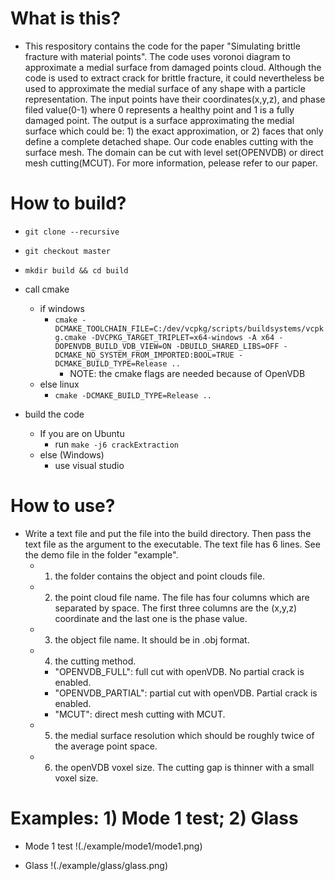 
# What is this?

* This respository contains the code for the paper "Simulating brittle fracture with material points". The code uses voronoi diagram to approximate a medial surface from damaged points cloud. Although the code is used to extract crack for brittle fracture, it could nevertheless be used to approximate the medial surface of any shape with a particle representation. The input points have their coordinates(x,y,z), and phase filed value(0-1) where 0 represents a healthy point and 1 is a fully damaged point. The output is a surface approximating the medial surface which could be: 1) the exact approximation, or 2) faces that only define a complete detached shape. Our code enables cutting with the surface mesh. The domain can be cut with level set(OPENVDB) or direct mesh cutting(MCUT). For more information, pelease refer to our paper.

# How to build?

* `git clone --recursive`
* `git checkout master`
* `mkdir build && cd build`
* call cmake
    - if windows
        * `cmake -DCMAKE_TOOLCHAIN_FILE=C:/dev/vcpkg/scripts/buildsystems/vcpkg.cmake -DVCPKG_TARGET_TRIPLET=x64-windows -A x64 -DOPENVDB_BUILD_VDB_VIEW=ON -DBUILD_SHARED_LIBS=OFF -DCMAKE_NO_SYSTEM_FROM_IMPORTED:BOOL=TRUE -DCMAKE_BUILD_TYPE=Release ..`
          - NOTE: the cmake flags are needed because of OpenVDB
    - else linux
        * `cmake -DCMAKE_BUILD_TYPE=Release ..`
    
* build the code
    - If you are on Ubuntu 
        * run `make -j6 crackExtraction` 
    - else (Windows)
        * use visual studio

# How to use?
* Write a text file and put the file into the build directory. Then pass the text file as the argument to the executable. The text file has 6 lines. See the demo file in the folder "example".
    - 1) the folder contains the object and point clouds file.
    - 2) the point cloud file name. The file has four columns which are separated by space. The first three columns are the (x,y,z) coordinate and the last one is the phase value.
    - 3) the object file name. It should be in .obj format.
    - 4) the cutting method.
        * "OPENVDB_FULL": full cut with openVDB. No partial crack is enabled.
        * "OPENVDB_PARTIAL": partial cut with openVDB. Partial crack is enabled.
        * "MCUT": direct mesh cutting with MCUT.        
    - 5) the medial surface resolution which should be roughly twice of the average point space.
    - 6) the openVDB voxel size. The cutting gap is thinner with a small voxel size.

# Examples: 1) Mode 1 test; 2) Glass

* Mode 1 test 
!(./example/mode1/mode1.png)

* Glass
!(./example/glass/glass.png)

